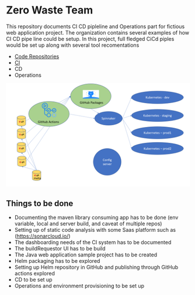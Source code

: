 # Zero Waste Team
This repository documents CI CD pipleline and Operations part for fictious web application project. The organization contains several examples of how CI CD pipe line could be setup. In this project, full fledged CiCd piples would be set up along with several tool recomentations

* [Code Repositories](Repositories/CodeRepos.md)
* [CI](CI/BuildSystem.md)
* CD
* Operations

![Overview](/images/Overview.png)

## Things to be done
* Documenting the maven library consuming app has to be done (env variable, local and server build, and caveat of multiple repos)
* Setting up of static code analysis with some Saas platform such as (https://sonarcloud.io/)
* The dashboarding needs of the CI system has to be documented
* The buildRequestor UI has to be build
* The Java web application sample project has to be created
* Helm packaging has to be explored
* Setting up Helm repository in GitHub and publishing through GitHub actions explored
* CD to be set up
* Operations and environment provisioning to be set up
